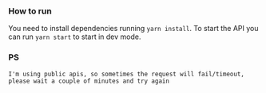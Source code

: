 ### How to run

You need to install dependencies running `yarn install`.
To start the API you can run `yarn start` to start in dev mode.

### PS

`I'm using public apis, so sometimes the request will fail/timeout, please wait a couple of minutes and try again`
